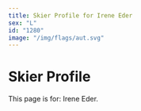 ```yaml
---
title: Skier Profile for Irene Eder
sex: "L"
id: "1280"
image: "/img/flags/aut.svg" 
---
```


# Skier Profile

This page is for: Irene Eder.
    
